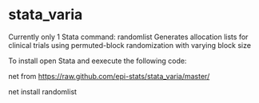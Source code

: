 # stata_varia
Currently only 1 Stata command: randomlist 
Generates allocation lists for clinical trials using permuted-block randomization with varying block size 

To install open Stata and eexecute the following code:

net from https://raw.github.com/epi-stats/stata_varia/master/

net install randomlist
